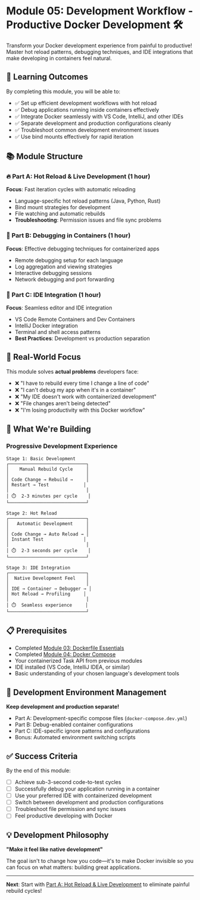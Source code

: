 # Module 05: Development Workflow - Productive Docker Development 🛠️

Transform your Docker development experience from painful to productive! Master hot reload patterns, debugging techniques, and IDE integrations that make developing in containers feel natural.

## 🎯 Learning Outcomes

By completing this module, you will be able to:

- ✅ Set up efficient development workflows with hot reload
- ✅ Debug applications running inside containers effectively
- ✅ Integrate Docker seamlessly with VS Code, IntelliJ, and other IDEs
- ✅ Separate development and production configurations cleanly
- ✅ Troubleshoot common development environment issues
- ✅ Use bind mounts effectively for rapid iteration

## 📚 Module Structure

### 🔥 Part A: Hot Reload & Live Development (1 hour)

**Focus**: Fast iteration cycles with automatic reloading

- Language-specific hot reload patterns (Java, Python, Rust)
- Bind mount strategies for development
- File watching and automatic rebuilds
- **Troubleshooting**: Permission issues and file sync problems

### 🐛 Part B: Debugging in Containers (1 hour)

**Focus**: Effective debugging techniques for containerized apps

- Remote debugging setup for each language
- Log aggregation and viewing strategies
- Interactive debugging sessions
- Network debugging and port forwarding

### 🎨 Part C: IDE Integration (1 hour)

**Focus**: Seamless editor and IDE integration

- VS Code Remote Containers and Dev Containers
- IntelliJ Docker integration
- Terminal and shell access patterns
- **Best Practices**: Development vs production separation

## 🎯 Real-World Focus

This module solves **actual problems** developers face:

- ❌ "I have to rebuild every time I change a line of code"
- ❌ "I can't debug my app when it's in a container"
- ❌ "My IDE doesn't work with containerized development"
- ❌ "File changes aren't being detected"
- ❌ "I'm losing productivity with this Docker workflow"

## 🚀 What We're Building

### Progressive Development Experience

```
Stage 1: Basic Development
┌─────────────────────────────┐
│    Manual Rebuild Cycle     │
│                             │
│ Code Change → Rebuild →     │
│ Restart → Test             │
│                             │
│ ⏱️  2-3 minutes per cycle    │
└─────────────────────────────┘

Stage 2: Hot Reload
┌─────────────────────────────┐
│   Automatic Development     │
│                             │
│ Code Change → Auto Reload → │
│ Instant Test               │
│                             │
│ ⏱️  2-3 seconds per cycle    │
└─────────────────────────────┘

Stage 3: IDE Integration
┌─────────────────────────────┐
│  Native Development Feel    │
│                             │
│ IDE → Container → Debugger → │
│ Hot Reload → Profiling     │
│                             │
│ ⏱️  Seamless experience     │
└─────────────────────────────┘
```

## 📋 Prerequisites

- Completed [Module 03: Dockerfile Essentials](../03-dockerfile-essentials/)
- Completed [Module 04: Docker Compose](../04-docker-compose/)
- Your containerized Task API from previous modules
- IDE installed (VS Code, IntelliJ IDEA, or similar)
- Basic understanding of your chosen language's development tools

## 🧹 Development Environment Management

**Keep development and production separate!**

- Part A: Development-specific compose files (`docker-compose.dev.yml`)
- Part B: Debug-enabled container configurations
- Part C: IDE-specific ignore patterns and configurations
- Bonus: Automated environment switching scripts

## ✅ Success Criteria

By the end of this module:

- [ ] Achieve sub-3-second code-to-test cycles
- [ ] Successfully debug your application running in a container
- [ ] Use your preferred IDE with containerized development
- [ ] Switch between development and production configurations
- [ ] Troubleshoot file permission and sync issues
- [ ] Feel productive developing with Docker

## 💡 Development Philosophy

**"Make it feel like native development"**

The goal isn't to change how you code—it's to make Docker invisible so you can focus on what matters: building great applications.

---

**Next**: Start with [Part A: Hot Reload & Live Development](./01-hot-reload-development.md) to eliminate painful rebuild cycles!
